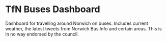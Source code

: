 # TfN Buses Dashboard
Dashboard for travelling around Norwich on buses. Includes current weather, the latest tweets from Norwich Bus Info and certain areas. This is in no way endorsed by the council.
